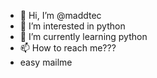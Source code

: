 - 👋 Hi, I’m @maddtec
- 👀 I’m interested in python
- 🌱 I’m currently learning python
- 📫 How to reach me???
- easy mailme 

<!---
maddtec/maddtec is a ✨ special ✨ repository because its `README.md` (this file) appears on your GitHub profile.
You can click the Preview link to take a look at your changes.
--->
